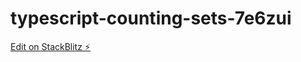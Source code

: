 # typescript-counting-sets-7e6zui

[Edit on StackBlitz ⚡️](https://stackblitz.com/edit/typescript-counting-sets-7e6zui)